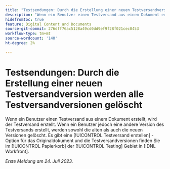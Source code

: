 ```yaml
---
title: "Testsendungen: Durch die Erstellung einer neuen Testversandversion werden alle Testversandversionen gelöscht."
description: "Wenn ein Benutzer einen Testversand aus einem Dokument erstellt, wird der Testversand erstellt. Wenn ein Benutzer jedoch eine andere Version des Testversands erstellt, werden sowohl die alten als auch die neuen Versionen gelöscht. Es gibt eine [!UICONTROL Testversand erstellen] -Option für das Originaldokument und die Testversandversionen finden Sie im [!UICONTROL Papierkorb] der [!UICONTROL Testing] Gebiet in [!DNL Workfront]."
hidefromtoc: true
feature: Digital Content and Documents
source-git-commit: 276dff76ac5128a49cd0dd9ef9f28f021cec0453
workflow-type: tm+mt
source-wordcount: '140'
ht-degree: 2%

---
```



# Testsendungen: Durch die Erstellung einer neuen Testversandversion werden alle Testversandversionen gelöscht

<!--WF and WFP TOCs-->

Wenn ein Benutzer einen Testversand aus einem Dokument erstellt, wird der Testversand erstellt. Wenn ein Benutzer jedoch eine andere Version des Testversands erstellt, werden sowohl die alten als auch die neuen Versionen gelöscht. Es gibt eine [!UICONTROL Testversand erstellen] -Option für das Originaldokument und die Testversandversionen finden Sie im [!UICONTROL Papierkorb] der [!UICONTROL Testing] Gebiet in [!DNL Workfront].

_Erste Meldung am 24. Juli 2023._

